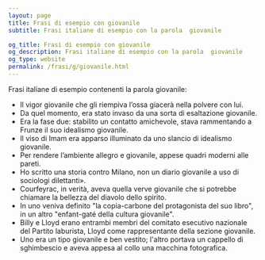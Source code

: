 ```yaml
---
layout: page
title: Frasi di esempio con giovanile 
subtitle: Frasi italiane di esempio con la parola  giovanile

og_title: Frasi di esempio con giovanile 
og_description: Frasi italiane di esempio con la parola  giovanile
og_type: website
permalink: /frasi/g/giovanile.html
---
```


Frasi italiane di esempio contenenti la parola giovanile:


- Il vigor giovanile che gli riempiva l’ossa giacerà nella polvere con lui.
- Da quel momento, era stato invaso da una sorta di esaltazione giovanile.
- Era la fase due: stabilito un contatto amichevole, stava rammentando a Frunze il suo idealismo giovanile.
- Il viso di Imam era apparso illuminato da uno slancio di idealismo giovanile.
- Per rendere l’ambiente allegro e giovanile, appese quadri moderni alle pareti.
- Ho scritto una storia contro Milano, non un diario giovanile a uso di sociologi dilettanti».
- Courfeyrac, in verità, aveva quella verve giovanile che si potrebbe chiamare la bellezza del diavolo dello spirito.
- In uno veniva definito "la copia-carbone del protagonista del suo libro", in un altro "enfant-gaté della cultura giovanile".
- Billy e Lloyd erano entrambi membri del comitato esecutivo nazionale del Partito laburista, Lloyd come rappresentante della sezione giovanile.
- Uno era un tipo giovanile e ben vestito; l'altro portava un cappello di sghimbescio e aveva appesa al collo una macchina fotografica.
